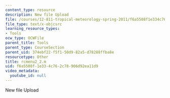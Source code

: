 ```yaml
---
content_type: resource
description: New file Upload
file: /courses/12-811-tropical-meteorology-spring-2011/f6a5508f1e334c762c78906d92ea11d9_rcmenu2_2.m
file_type: text/x-objcsrc
learning_resource_types:
- Tools
ocw_type: OCWFile
parent_title: Tools
parent_type: CourseSection
parent_uid: 374ebf22-f5f1-50d9-82a5-d78288ffba8e
resourcetype: Other
title: rcmenu2_2.m
uid: f6a5508f-1e33-4c76-2c78-906d92ea11d9
video_metadata:
  youtube_id: null
---
```

New file Upload